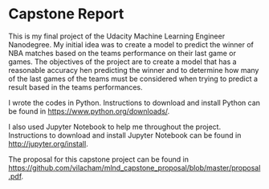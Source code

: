 # Capstone Report

This is my final project of the Udacity Machine Learning Engineer Nanodegree. My initial idea was to create a model to predict the winner of NBA matches based on the teams performance on their last game or games. The objectives of the project are to create a model that has a reasonable accuracy hen predicting the winner and to determine how many of the last games of the teams must be considered when trying to predict a result based in the teams performances.

I wrote the codes in Python. Instructions to download and install Python can be found in https://www.python.org/downloads/.

I also used Jupyter Notebook to help me throughout the project. Instructions to download and install Jupyter Notebook can be found in http://jupyter.org/install.

The proposal for this capstone project can be found in https://github.com/vilacham/mlnd_capstone_proposal/blob/master/proposal.pdf.

